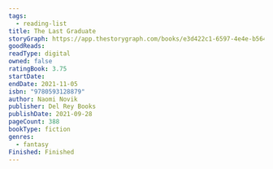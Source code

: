 ```yaml
---
tags:
  - reading-list
title: The Last Graduate
storyGraph: https://app.thestorygraph.com/books/e3d422c1-6597-4e4e-b564-82bfe55d2d1f
goodReads:
readType: digital
owned: false
ratingBook: 3.75
startDate:
endDate: 2021-11-05
isbn: "9780593128879"
author: Naomi Novik
publisher: Del Rey Books
publishDate: 2021-09-28
pageCount: 388
bookType: fiction
genres:
  - fantasy
Finished: Finished
---
```

